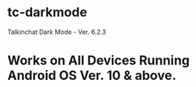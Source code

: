 # tc-darkmode
Talkinchat Dark Mode - Ver. 6.2.3
# Works on All Devices Running Android OS Ver. 10 & above.
